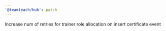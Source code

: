 ```yaml
---
'@teamteach/hub': patch
---
```


Increase num of retries for trainer role allocation on insert certificate event
